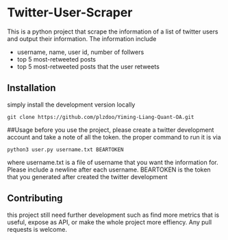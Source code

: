 # Twitter-User-Scraper
This is a python project that scrape the information of a list of twitter users and output their information. The information include
* username, name, user id, number of follwers
* top 5 most-retweeted posts
* top 5 most-retweeted posts that the user retweets

## Installation
simply install the development version locally
```
git clone https://github.com/plzdoo/Yiming-Liang-Quant-OA.git
```
##Usage
before you use the project, please create a twitter development account and take a note of all the token. 
the proper command to run it is via
```
python3 user.py username.txt BEARTOKEN
```
where username.txt is a file of username that you want the information for. Please include a newline after each username.
BEARTOKEN is the token that you generated after created the twitter development


## Contributing 
this project still need further development such as find more metrics that is useful, expose as API, or make the whole project more effiency. Any pull requests is welcome.
